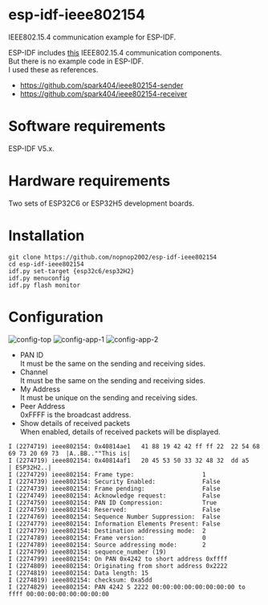 # esp-idf-ieee802154
IEEE802.15.4 communication example for ESP-IDF.   

ESP-IDF includes [this](https://github.com/espressif/esp-idf/tree/master/components/ieee802154) IEEE802.15.4 communication components.   
But there is no example code in ESP-IDF.   
I used these as references.   
- https://github.com/spark404/ieee802154-sender   
- https://github.com/spark404/ieee802154-receiver   

# Software requirements
ESP-IDF V5.x.   

# Hardware requirements
Two sets of ESP32C6 or ESP32H5 development boards.   

# Installation
```
git clone https://github.com/nopnop2002/esp-idf-ieee802154
cd esp-idf-ieee802154
idf.py set-target {esp32c6/esp32H2}
idf.py menuconfig
idf.py flash monitor
```

# Configuration

![config-top](https://github.com/nopnop2002/esp-idf-ieee802154/assets/6020549/46ca2c4e-e91b-4134-aa73-c49f66039f7f)
![config-app-1](https://github.com/nopnop2002/esp-idf-ieee802154/assets/6020549/457aa26b-9f17-4eaf-8f74-0e61ea7adf04)
![config-app-2](https://github.com/nopnop2002/esp-idf-ieee802154/assets/6020549/9b999480-5b50-4617-9d3f-7c5e1e8566ae)

- PAN ID   
 It must be the same on the sending and receiving sides.   
- Channel   
 It must be the same on the sending and receiving sides.   
- My Address   
 It must be unique on the sending and receiving sides.   
- Peer Address   
 0xFFFF is the broadcast address.   
- Show details of received packets   
 When enabled, details of received packets will be displayed.
```
I (2274719) ieee802154: 0x40814ae1   41 88 19 42 42 ff ff 22  22 54 68 69 73 20 69 73  |A..BB..""This is|
I (2274719) ieee802154: 0x40814af1   20 45 53 50 33 32 48 32  dd a5                    | ESP32H2..|
I (2274729) ieee802154: Frame type:                   1
I (2274739) ieee802154: Security Enabled:             False
I (2274739) ieee802154: Frame pending:                False
I (2274749) ieee802154: Acknowledge request:          False
I (2274759) ieee802154: PAN ID Compression:           True
I (2274759) ieee802154: Reserved:                     False
I (2274769) ieee802154: Sequence Number Suppression:  False
I (2274779) ieee802154: Information Elements Present: False
I (2274779) ieee802154: Destination addressing mode:  2
I (2274789) ieee802154: Frame version:                0
I (2274789) ieee802154: Source addressing mode:       2
I (2274799) ieee802154: sequence_number (19)
I (2274799) ieee802154: On PAN 0x4242 to short address 0xffff
I (2274809) ieee802154: Originating from short address 0x2222
I (2274819) ieee802154: Data length: 15
I (2274819) ieee802154: checksum: 0xa5dd
I (2274829) ieee802154: PAN 4242 S 2222 00:00:00:00:00:00:00:00 to ffff 00:00:00:00:00:00:00:00
```
